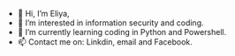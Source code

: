 - 👋 Hi, I’m Eliya,
- 👀 I’m interested in information security and coding.
- 🌱 I’m currently learning coding in Python and Powershell.
- 📫 Contact me on: Linkdin, email and Facebook. 

<!---
eliyadanel/eliyadanel is a ✨ special ✨ repository because its `README.md` (this file) appears on your GitHub profile.
You can click the Preview link to take a look at your changes.
--->
